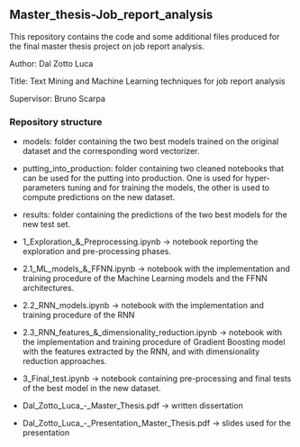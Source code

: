 ## Master_thesis-Job_report_analysis

This repository contains the code and some additional files produced for the final master thesis project on job report analysis.

Author: Dal Zotto Luca

Title: Text Mining and Machine Learning techniques for job report analysis

Supervisor: Bruno Scarpa


### Repository structure

- models:
  folder containing the two best models trained on the original dataset and the corresponding word
  vectorizer.

- putting_into_production:
  folder containing two cleaned notebooks that can be used for the putting into production.
  One is used for hyper-parameters tuning and for training the models, the other is used
  to compute predictions on the new dataset.

- results: 
  folder containing the predictions of the two best models for the new test set.


- 1_Exploration_&\_Preprocessing.ipynb -> notebook reporting the exploration and 
					 pre-processing phases.

- 2.1_ML_models_&\_FFNN.ipynb -> notebook with the implementation and training procedure of 
			        the Machine Learning models and the FFNN architectures.

- 2.2_RNN_models.ipynb -> notebook with the implementation and training procedure of the RNN

- 2.3_RNN_features_&\_dimensionality_reduction.ipynb -> notebook with the implementation and
				training procedure of Gradient Boosting model with the 
				features extracted by the RNN, and with dimensionality 
				reduction approaches.

- 3_Final_test.ipynb -> notebook containing pre-processing and final tests of the best model
			in the new dataset.
			
- Dal_Zotto_Luca_-\_Master_Thesis.pdf -> written dissertation
			
- Dal_Zotto_Luca_-\_Presentation_Master_Thesis.pdf -> slides used for the presentation

